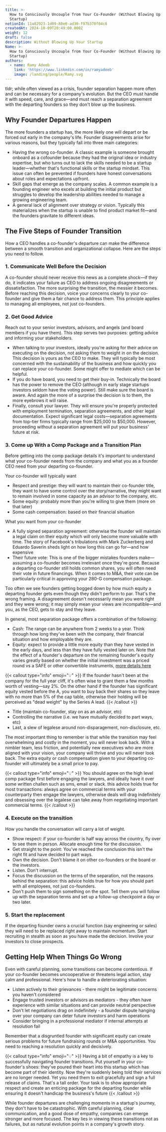 ```yaml
---
title: >-
  How to Consciously Uncouple from Your Co-Founder (Without Blowing Up Your
  Startup)
notionId: 11a82923-1d09-80e0-ad30-f97b370f04c6
createdAt: 2024-10-09T20:49:00.000Z
weight: 12
draft: false
description: Without Blowing Up Your Startup
Name: >-
  How to Consciously Uncouple from Your Co-Founder (Without Blowing Up Your
  Startup)
authors:
  - name: Ramy Adeeb
    link: 'https://www.linkedin.com/in/ramyadeeb'
    image: /landing/people/Ramy.svg
---
```



tldr; while often viewed as a crisis, founder separation happen more often and can be necessary for a company's evolution. But the CEO must handle it with speed, care, and grace—and must reach a separation agreement with the departing founders so they don't blow up the business. 


## Why Founder Departures Happen


The more founders a startup has, the more likely one will depart or be forced out early in the company's life. Founder disagreements arise for various reasons, but they typically fall into three main categories:

- Having the wrong co-founder. A classic example is someone brought onboard as a cofounder because they had the original idea or industry expertise, but who turns out to lack the skills needed to be a startup leader—whether that's functional skills or the startup mindset. This issue can often be prevented if founders have honest conversations about roles and expectations upfront.
- Skill gaps that emerge as the company scales. A common example is a founding engineer who excels at building the initial product but struggles to develop the leadership abilities needed to manage a growing engineering team.
- A general lack of alignment over strategy or vision. Typically this materializes when the startup is unable to find product market fit—and the founders gravitate to different ideas.

## The Five Steps of Founder Transition 


How a CEO handles a co-founder's departure can make the difference between a smooth transition and organizational collapse. Here are the steps you need to follow.


### 1. Communicate Well Before the Decision


A co-founder should never receive this news as a complete shock—if they do, it indicates your failure as CEO to address ongoing disagreements or dissatisfaction. The more surprising the transition, the messier it becomes. Before reaching this decision, voice your concerns clearly to your co-founder and give them a fair chance to address them. This principle applies to managing all employees, not just co-founders. 


### 2. Get Good Advice  


Reach out to your senior investors, advisors, and angels (and board members if you have them). This step serves two purposes: getting advice and informing your stakeholders.  

- When talking to your investors, ideally you're asking for their advice on executing on the decision, not asking them to weight in on the decision. This decision is yours as the CEO to make.  They will typically be most concerned with the sustainability of the business and how quickly you can replace your co-founder. Some might offer to mediate which can be helpful.
- If you do have board, you need to get their buy-in.  Technically the board has the power to remove the CEO (although in early stage startups investors seldom have the voting power). Still make sure the board is aware. And again the more of a surprise the decision is to them, the more eyebrows it will raise.
- Finally, consult your lawyer. They will ensure you're properly protected with employment termination, separation agreements, and other legal documentation. Expect significant legal costs—separation agreements from top-tier firms typically range from $25,000 to $50,000. However, proceeding without a separation agreement will put your business' future at risk.

### 3. Come up With a Comp Package and a Transition Plan


Before getting into the comp package details it's important to understand what your co-founder needs from the company and what you as a founder CEO need from your departing co-founder. 


Your co-founder will typically want

- Respect and prestige: they will want to maintain their co-founder title, they want to have some control over the story/narrative, they might want to remain involved in some capacity as an advisor to the company, etc.
- Some equity: probably more than you're willing to give them (more on that later)
- Some cash compensation: based on their financial situation

What you want from your co-founder

- A fully signed separation agreement: otherwise the founder will maintain a legal claim on their equity which will only become more valuable with time.  The story of Facebook's tribulations with Mark Zuckerberg and Eduardo Saverin sheds light on how long this can go for—and how expensive
- Their future vote: This is one of the bigger mistakes founders make—assuming a co-founder becomes irrelevant once they're gone. Because a departing co-founder still holds common shares, you will often need their vote in future financings. When it comes to M&A, their vote can be particularly critical in approving your 280-G compensation package.

Too often we see founders getting bogged down by how much equity a departing founder gets even though they didn't perform to par.  That's the wrong framing.  A disagreement doesn't necessarily mean you were right and they were wrong; it may simply mean your views are incompatible—and you, as the CEO, gets to stay and they leave. 


In general, most separation package offers a combination of the following:

- Cash: The range can be anywhere from 2 weeks to a year. Think through how long they've been with the company, their financial situation and how employable they are.
- Equity: expect to provide a little more equity than they have vested in the early days, and less than they have fully vested later on. Note that the effect of a founder's departure on the remaining founder's equity varies greatly based on whether the initial investment was a priced round vs a SAFE or other convertible instruments, [more details here](/176829231d098007a3d7f4c6e257ce9b)

{{< callout type="info" emoji="💡" >}}
 If the founder hasn't been at the company for the full year cliff, it's often wise to grant them a few months worth of vesting—say 2%.  On the other hand if the founder has  significant equity vested before the A, you want to buy back their shares so they leave with no more than 5% of the cap table, otherwise their holding will be perceived as "dead weight" by the Series A lead. 
{{< /callout >}}

- Title (maintain co-founder, stay on as an advisor, etc)
- Controlling the narrative (i.e. we have mutually decided to part ways, etc)
- Last, a slew of legalese around non-disparagement, non-disclosure, etc.

The most important thing to remember is that while the transition may feel overwhelming and costly in the moment, you will never look back. With a nimbler team, less friction,  and potentially new executives who are more aligned with your vision, your company will thrive and you will never look back. The extra equity or cash compensation given to your departing co-founder will ultimately be a small price to pay.


{{< callout type="info" emoji="💡" >}}
You should agree on the high level comp package first before engaging the lawyers, and ideally have it over some written challen such as sms, email or slack.  this advice holds true for most transactions: always agree on commercial terms with your counterparty then engage the lawyers, otherwise deals will drag indefinitely and obsessing over the legalese can take away from negotiating important commercial terms. 
{{< /callout >}}


### 4. Execute on the transition 


How you handle the conversation will carry a lot of weight.  

- Show respect: if your co-founder is half way across the country, fly over to see them in person. Allocate enough time for the discussion.
- Get straight to the point: You've reached the conclusion this isn't the right fit and have decided to part ways.
- Own the decision. Don't blame it on other co-founders or the board or the investors.
- Listen. Don't interrupt.
- Focus the discussion on the terms of the separation, not the reasons behind the separation: this advice holds true for how you should part with all employees, not just co-founders.
- Don't push them to sign something on the spot. Tell them you will follow up with the separation terms and set up a follow-up checkpoint a day or two later.

### 5. Start the replacement  


If the departing founder owns a crucial function (say engineering or sales) they will need to be replaced right away to maintain momentum.  Start recruiting in stealth as soon as you have made the decision. Involve your investors to close prospects. 


## Getting Help When Things Go Wrong


Even with careful planning, some transitions can become contentious. If your co-founder becomes uncooperative or threatens legal action, stay calm and professional. Here's how to handle a deteriorating situation:

- Listen actively to their grievances - there might be legitimate concerns you haven't considered
- Engage trusted investors or advisors as mediators - they often have experience with similar situations and can provide neutral perspective
- Don't let negotiations drag on indefinitely - a founder dispute hanging over your company can deter future investors and harm operations
- Consider bringing in a professional mediator if internal attempts at resolution fail

Remember that a disgruntled founder with significant equity can create serious problems for future fundraising rounds or M&A opportunities. You need to reaching a resolution quickly and decisively.  


{{< callout type="info" emoji="💡" >}}
Having a bit of empathy is a key to successfully navigating founder transitions. Put yourself in your co-founder's shoes: they've poured their heart into this startup which has become part of their identity. Now they're suddenly being told their services are no longer needed. Yet you need them to exit gracefully and sign a full release of claims. That's a tall order. Your task is to show appropriate respect and create an enticing package for the departing founder while ensuring it doesn't handicap the business's future
{{< /callout >}}


While founder departures are challenging moments in a startup's journey, they don't have to be catastrophic. With careful planning, clear communication, and a good dose of empathy, companies can emerge stronger and more focused. The key lies in viewing these transitions not as failures, but as natural evolution points in a company's growth story.

